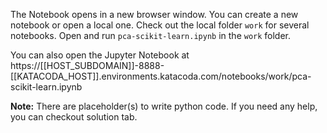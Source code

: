 The Notebook opens in a new browser window. You can create a new notebook or open a local one. Check out the local folder `work` for several notebooks. Open and run `pca-scikit-learn.ipynb` in the `work` folder.

You can also open the Jupyter Notebook at https://[[HOST_SUBDOMAIN]]-8888-[[KATACODA_HOST]].environments.katacoda.com/notebooks/work/pca-scikit-learn.ipynb

**Note:**
There are placeholder(s) to write python code. If you need any help, you can checkout solution tab.